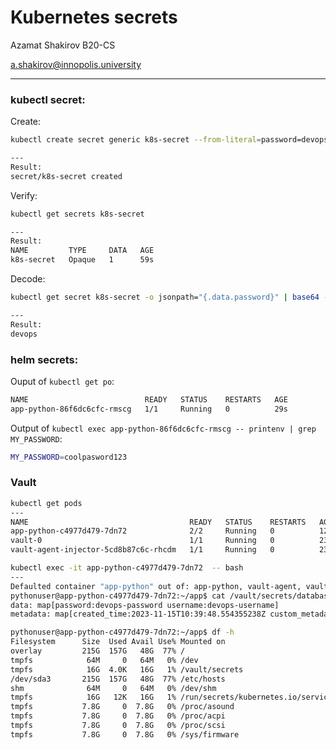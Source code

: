 # Kubernetes secrets

Azamat Shakirov B20-CS

a.shakirov@innopolis.university





---

### kubectl secret:

Create:

```bash
kubectl create secret generic k8s-secret --from-literal=password=devops

---
Result:
secret/k8s-secret created
```



Verify:

```bash
kubectl get secrets k8s-secret

---
Result:
NAME         TYPE     DATA   AGE
k8s-secret   Opaque   1      59s
```



Decode:

```bash
kubectl get secret k8s-secret -o jsonpath="{.data.password}" | base64 -d

---
Result:
devops
```



### helm secrets:

Ouput of `kubectl get po`:

```bash
NAME                          READY   STATUS    RESTARTS   AGE
app-python-86f6dc6cfc-rmscg   1/1     Running   0          29s
```

Output of `kubectl exec app-python-86f6dc6cfc-rmscg -- printenv | grep MY_PASSWORD`:

```bash
MY_PASSWORD=coolpasword123
```





### Vault



```bash
kubectl get pods
---
NAME                                    READY   STATUS    RESTARTS   AGE
app-python-c4977d479-7dn72              2/2     Running   0          12m
vault-0                                 1/1     Running   0          23m
vault-agent-injector-5cd8b87c6c-rhcdm   1/1     Running   0          23m

kubectl exec -it app-python-c4977d479-7dn72  -- bash
---
Defaulted container "app-python" out of: app-python, vault-agent, vault-agent-init (init)
pythonuser@app-python-c4977d479-7dn72:~/app$ cat /vault/secrets/database-config.txt
data: map[password:devops-password username:devops-username]
metadata: map[created_time:2023-11-15T10:39:48.554355238Z custom_metadata:<nil> deletion_time: destroyed:false version:1]

pythonuser@app-python-c4977d479-7dn72:~/app$ df -h
Filesystem      Size  Used Avail Use% Mounted on
overlay         215G  157G   48G  77% /
tmpfs            64M     0   64M   0% /dev
tmpfs            16G  4.0K   16G   1% /vault/secrets
/dev/sda3       215G  157G   48G  77% /etc/hosts
shm              64M     0   64M   0% /dev/shm
tmpfs            16G   12K   16G   1% /run/secrets/kubernetes.io/serviceaccount
tmpfs           7.8G     0  7.8G   0% /proc/asound
tmpfs           7.8G     0  7.8G   0% /proc/acpi
tmpfs           7.8G     0  7.8G   0% /proc/scsi
tmpfs           7.8G     0  7.8G   0% /sys/firmware
```

